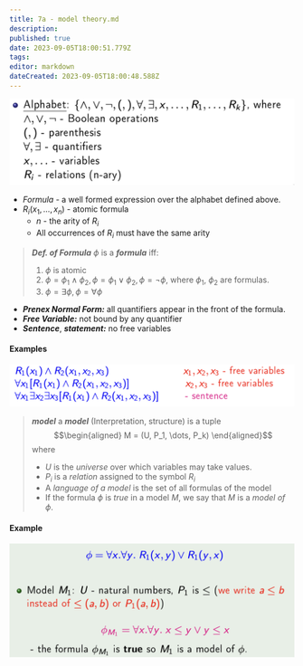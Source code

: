 ```yaml
---
title: 7a - model theory.md
description: 
published: true
date: 2023-09-05T18:00:51.779Z
tags: 
editor: markdown
dateCreated: 2023-09-05T18:00:48.588Z
---
```


![](/images/20221031141915.png)

- *Formula* - a well formed expression over the alphabet defined above.
- $R_i(x_1, \dots, x_n)$ - atomic formula
    - $n$ - the arity of $R_i$
    - All occurrences of $R_i$ must have the same arity

> ***Def. of Formula***
> $\phi$ is a ***formula*** iff:
> 1. $\phi$ is atomic
> 2. $\phi = \phi_1 \land \phi_2, \phi = \phi_1 \lor \phi_2, \phi = \lnot \phi$, where $\phi_1$, $\phi_2$ are formulas.
> 3. $\phi = \exists\phi, \phi = \forall \phi$

- ***Prenex Normal Form:*** all quantifiers appear in the front of the formula.
- ***Free Variable:*** not bound by any quantifier
- ***Sentence***, ***statement:*** no free variables

#### Examples
![](/images/20221031143835.png)

> ***model***
> a ***model*** (Interpretation, structure) is a tuple
> $$\begin{aligned}
>     M = (U, P_1, \dots, P_k)
> \end{aligned}$$
> where 
> - $U$ is the *universe* over which variables may take values.
> - $P_i$ is a *relation* assigned to the symbol $R_i$
> - A *language of a model* is the set of all formulas of the model
> - If the formula $\phi$ is *true* in a model $M$, we say that $M$ is a *model of* $\phi$.

#### Example
![](/images/20221031145538.png)


